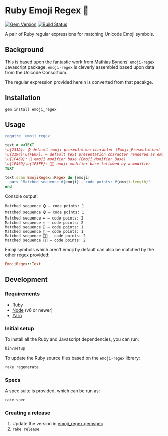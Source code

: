 # Ruby Emoji Regex 💎

[![Gem Version](https://badge.fury.io/rb/emoji_regex.svg)](https://rubygems.org/gems/emoji_regex) [![Build Status](https://travis-ci.org/ticky/ruby-emoji-regex.svg?branch=develop)](https://travis-ci.org/ticky/ruby-emoji-regex)

A pair of Ruby regular expressions for matching Unicode Emoji symbols.

## Background

This is based upon the fantastic work from [Mathias Bynens'](https://mathiasbynens.be/) [`emoji-regex`](https://github.com/mathiasbynens/emoji-regex) Javascript package. `emoji-regex` is cleverly assembled based upon data from the Unicode Consortium.

The regular expression provided herein is converted from that pacakge.

## Installation

```shell
gem install emoji_regex
```

## Usage

```ruby
require 'emoji_regex'

text = <<TEXT
\u{231A}: ⌚️ default emoji presentation character (Emoji_Presentation)
\u{2194}\u{FE0F}: ↔️ default text presentation character rendered as emoji
\u{1F469}: 👩 emoji modifier base (Emoji_Modifier_Base)
\u{1F469}\u{1F3FF}: 👩🏿 emoji modifier base followed by a modifier
TEXT

text.scan EmojiRegex::Regex do |emoji|
  puts "Matched sequence #{emoji} — code points: #{emoji.length}"
end
```

Console output:

```
Matched sequence ⌚ — code points: 1
Matched sequence ⌚ — code points: 1
Matched sequence ↔️ — code points: 2
Matched sequence ↔️ — code points: 2
Matched sequence 👩 — code points: 1
Matched sequence 👩 — code points: 1
Matched sequence 👩🏿 — code points: 2
Matched sequence 👩🏿 — code points: 2
```

Emoji symbols which aren't emoji by default can also be matched by the other regex provided:

```ruby
EmojiRegex::Text
```

## Development

### Requirements

* Ruby
* [Node](https://nodejs.org) (v6 or newer)
* [Yarn](https://yarnpkg.com)

### Initial setup

To install all the Ruby and Javascript dependencies, you can run:

```bash
bin/setup
```

To update the Ruby source files based on the `emoji-regex` library:

```bash
rake regenerate
```

### Specs

A spec suite is provided, which can be run as:

```bash
rake spec
```

### Creating a release

1. Update the version in [emoji_regex.gemspec](emoji_regex.gemspec)
1. `rake release`
